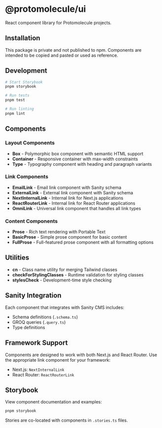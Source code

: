 # @protomolecule/ui

React component library for Protomolecule projects.

## Installation

This package is private and not published to npm. Components are intended to be copied and pasted or used as reference.

## Development

```bash
# Start Storybook
pnpm storybook

# Run tests
pnpm test

# Run linting
pnpm lint
```

## Components

### Layout Components
- **Box** - Polymorphic box component with semantic HTML support
- **Container** - Responsive container with max-width constraints
- **Type** - Typography component with heading and paragraph variants

### Link Components
- **EmailLink** - Email link component with Sanity schema
- **ExternalLink** - External link component with Sanity schema
- **NextInternalLink** - Internal link for Next.js applications
- **ReactRouterLink** - Internal link for React Router applications
- **OmniLink** - Universal link component that handles all link types

### Content Components
- **Prose** - Rich text rendering with Portable Text
- **BasicProse** - Simple prose component for basic content
- **FullProse** - Full-featured prose component with all formatting options

## Utilities

- **cn** - Class name utility for merging Tailwind classes
- **checkForStylingClasses** - Runtime validation for styling classes
- **stylesCheck** - Development-time style checking

## Sanity Integration

Each component that integrates with Sanity CMS includes:
- Schema definitions (`.schema.ts`)
- GROQ queries (`.query.ts`)
- Type definitions

## Framework Support

Components are designed to work with both Next.js and React Router. Use the appropriate link component for your framework:
- Next.js: `NextInternalLink`
- React Router: `ReactRouterLink`

## Storybook

View component documentation and examples:

```bash
pnpm storybook
```

Stories are co-located with components in `.stories.ts` files.
